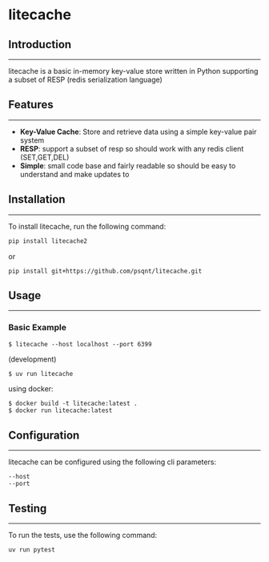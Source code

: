 # litecache

## Introduction
---------------

litecache is a basic in-memory key-value store written in Python supporting a subset of RESP (redis serialization language)

## Features
------------

* **Key-Value Cache**: Store and retrieve data using a simple key-value pair system
* **RESP**: support a subset of resp so should work with any redis client (SET,GET,DEL)
* **Simple**: small code base and fairly readable so should be easy to understand and make updates to

## Installation
---------------

To install litecache, run the following command:
```bash
pip install litecache2
```

or

```
pip install git+https://github.com/psqnt/litecache.git
```

## Usage
-----

### Basic Example
```
$ litecache --host localhost --port 6399
```


(development)
```bash
$ uv run litecache
```

using docker:
```
$ docker build -t litecache:latest .
$ docker run litecache:latest
```

## Configuration
---------------

litecache can be configured using the following cli parameters:

```
--host
--port
```

## Testing
-------

To run the tests, use the following command:
```bash
uv run pytest
```

